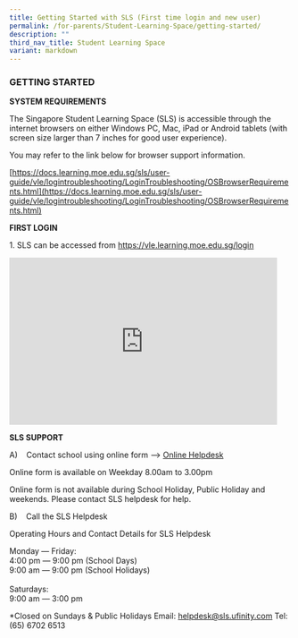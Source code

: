 ```yaml
---
title: Getting Started with SLS (First time login and new user)
permalink: /for-parents/Student-Learning-Space/getting-started/
description: ""
third_nav_title: Student Learning Space
variant: markdown
---
```

### GETTING STARTED
 
**SYSTEM REQUIREMENTS**  

The Singapore Student Learning Space (SLS) is accessible through the internet browsers on either Windows PC, Mac, iPad or Android tablets (with screen size larger than 7 inches for good user experience).

You may refer to the link below for browser support information.

[https://docs.learning.moe.edu.sg/sls/user-guide/vle/logintroubleshooting/LoginTroubleshooting/OSBrowserRequirements.html](https://docs.learning.moe.edu.sg/sls/user-guide/vle/logintroubleshooting/LoginTroubleshooting/OSBrowserRequirements.html)  

**FIRST LOGIN**

1\. SLS can be accessed from&nbsp;<a target="_blank" href="https://vle.learning.moe.edu.sg/login">https://vle.learning.moe.edu.sg/login</a>

<iframe allowfullscreen="true" height="299" width="480" frameborder="0" src="https://docs.google.com/presentation/d/e/2PACX-1vQRcLVw6PEkL4Axh-s99J-OfQlqkVDEsIkkf9wHTLAyRWrnaa0UZ_t5dcrZnTFmtThztuI3trTy7qf2/embed?start=true&amp;loop=false&amp;delayms=3000"></iframe>


**SLS SUPPORT**

A)&nbsp; &nbsp; Contact school using online form --&gt;&nbsp;[Online Helpdesk](https://go.gov.sg/fppshelpdesk)

Online form is available on Weekday 8.00am to 3.00pm
 
Online form is not available during School Holiday, Public Holiday and weekends. Please contact SLS helpdesk for help.


B)&nbsp; &nbsp; Call the SLS Helpdesk  

Operating Hours and Contact Details for SLS Helpdesk

Monday ― Friday:<br>
4:00 pm ― 9:00 pm (School Days)<br>
9:00 am ― 9:00 pm (School Holidays)<br><br>
Saturdays:<br>
9:00 am ― 3:00 pm

\*Closed on Sundays &amp; Public Holidays
Email:&nbsp;[helpdesk@sls.ufinity.com](mailto:helpdesk@sls.ufinity.com)
Tel: (65) 6702 6513